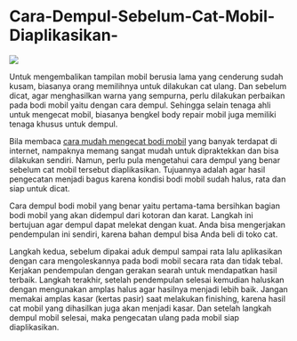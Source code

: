 # Cara-Dempul-Sebelum-Cat-Mobil-Diaplikasikan-
<img src="https://i.ytimg.com/vi/sYHEtwhcajQ/hqdefault.jpg">
<p>Untuk mengembalikan tampilan mobil berusia lama yang cenderung sudah kusam, biasanya orang memilihnya untuk dilakukan cat ulang. Dan sebelum dicat, agar menghasilkan warna yang sempurna, perlu dilakukan perbaikan pada bodi mobil yaitu dengan cara dempul. Sehingga selain tenaga ahli untuk mengecat mobil, biasanya bengkel body repair mobil juga memiliki tenaga khusus untuk dempul. </p>
<p>Bila membaca <a href="http://daihatsu.co.id/tips-sahabat/artikel/detail/40/cara-mengecat-mobil">cara mudah mengecat bodi mobil</a> yang banyak terdapat di internet, nampaknya memang sangat mudah untuk dipraktekkan dan bisa dilakukan sendiri. Namun, perlu pula mengetahui cara dempul yang benar sebelum cat mobil tersebut diaplikasikan. Tujuannya adalah agar hasil pengecatan menjadi bagus karena kondisi bodi mobil sudah halus, rata dan siap untuk dicat.</p>
<p>Cara dempul bodi mobil yang benar yaitu pertama-tama bersihkan bagian bodi mobil yang akan didempul dari kotoran dan karat. Langkah ini bertujuan agar dempul dapat melekat dengan kuat. Anda bisa mengerjakan pendempulan ini sendiri, karena bahan  dempul bisa Anda beli di toko cat. </p>
<p>Langkah kedua, sebelum dipakai aduk dempul sampai rata lalu aplikasikan dengan cara mengoleskannya pada bodi mobil secara rata dan tidak tebal. Kerjakan pendempulan dengan gerakan searah untuk mendapatkan hasil terbaik. Langkah terakhir, setelah pendempulan selesai kemudian haluskan dengan mengunakan amplas halus agar hasilnya menjadi lebih baik. Jangan memakai amplas kasar (kertas pasir) saat melakukan finishing, karena hasil cat mobil yang dihasilkan juga akan menjadi kasar. Dan setelah langkah dempul mobil selesai, maka pengecatan ulang pada mobil siap diaplikasikan. </p>
